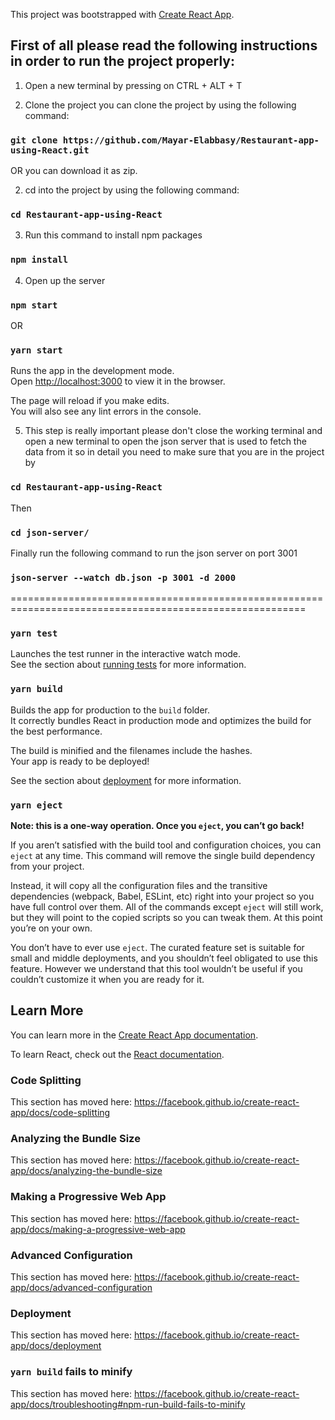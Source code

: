 This project was bootstrapped with [Create React App](https://github.com/facebook/create-react-app).

## First of all please read the following instructions in order to run the project properly:
1. Open a new terminal by pressing on CTRL + ALT + T

2. Clone the project
you can clone the project by using the following command:

  ### `git clone https://github.com/Mayar-Elabbasy/Restaurant-app-using-React.git`

OR you can download it as zip.

2. cd into the project by using the following command:

  ### `cd Restaurant-app-using-React`

3. Run this command to install npm packages

  ### `npm install`

4. Open up the server

  ### `npm start`

OR

  ### `yarn start`

Runs the app in the development mode.<br />
Open [http://localhost:3000](http://localhost:3000) to view it in the browser.

The page will reload if you make edits.<br />
You will also see any lint errors in the console.

5. This step is really important 
please don't close the working terminal and open a new terminal to open the json server that is used to fetch the data from it 
so in detail you need to make sure that you are in the project by

  ### `cd Restaurant-app-using-React`

Then

  ### `cd json-server/`

Finally run the following command to run the json server on port 3001

  ### `json-server --watch db.json -p 3001 -d 2000`

=========================================================================================================

### `yarn test`

Launches the test runner in the interactive watch mode.<br />
See the section about [running tests](https://facebook.github.io/create-react-app/docs/running-tests) for more information.

### `yarn build`

Builds the app for production to the `build` folder.<br />
It correctly bundles React in production mode and optimizes the build for the best performance.

The build is minified and the filenames include the hashes.<br />
Your app is ready to be deployed!

See the section about [deployment](https://facebook.github.io/create-react-app/docs/deployment) for more information.

### `yarn eject`

**Note: this is a one-way operation. Once you `eject`, you can’t go back!**

If you aren’t satisfied with the build tool and configuration choices, you can `eject` at any time. This command will remove the single build dependency from your project.

Instead, it will copy all the configuration files and the transitive dependencies (webpack, Babel, ESLint, etc) right into your project so you have full control over them. All of the commands except `eject` will still work, but they will point to the copied scripts so you can tweak them. At this point you’re on your own.

You don’t have to ever use `eject`. The curated feature set is suitable for small and middle deployments, and you shouldn’t feel obligated to use this feature. However we understand that this tool wouldn’t be useful if you couldn’t customize it when you are ready for it.

## Learn More

You can learn more in the [Create React App documentation](https://facebook.github.io/create-react-app/docs/getting-started).

To learn React, check out the [React documentation](https://reactjs.org/).

### Code Splitting

This section has moved here: https://facebook.github.io/create-react-app/docs/code-splitting

### Analyzing the Bundle Size

This section has moved here: https://facebook.github.io/create-react-app/docs/analyzing-the-bundle-size

### Making a Progressive Web App

This section has moved here: https://facebook.github.io/create-react-app/docs/making-a-progressive-web-app

### Advanced Configuration

This section has moved here: https://facebook.github.io/create-react-app/docs/advanced-configuration

### Deployment

This section has moved here: https://facebook.github.io/create-react-app/docs/deployment

### `yarn build` fails to minify

This section has moved here: https://facebook.github.io/create-react-app/docs/troubleshooting#npm-run-build-fails-to-minify
